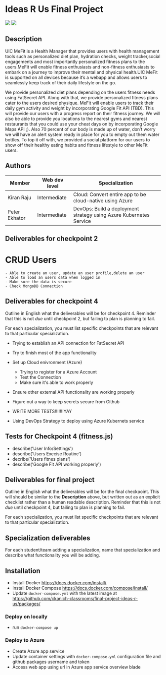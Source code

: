 # Ideas R Us Final Project

![](https://github.com/ckanich-classrooms/final-project-ideas-r-us/workflows/code%20quality/badge.svg)
![](https://github.com/ckanich-classrooms/final-project-ideas-r-us/workflows/Docker%20CI/badge.svg)


## Description

UIC MeFit is a Health Manager that provides users with health management tools such as personalized diet plan, hydration checks, weight tracker,social engagements and most importantly personalized fitness plans to the users.MeFit will enable fitness enthusiasts and non-fitness enthusiasts to embark on a journey to improve their mental and physical health.UIC MeFit is supported on all devices because it’s a webapp and allows users to seamlessly keep track of their daily lifestyle on the go.

We provide personalized diet plans depending on the users fitness needs using FatSecret API. Along with that, we provide personalized fitness plans cater to the users desired physique. MeFit will enable users to track their daily gym activity and weight by incorporating Google Fit API (TBD). This will provide our users with a progress report on their fitness journey. We will also be able to provide you locations to the nearest gyms and nearest restaurants that you could use your cheat days on by incorporating Google Maps API ;). Also 70 percent of our body is made up of water, don’t worry we will have an alert system ready in place for you to empty out them water bottles. To top it off with, we provided a social platform for our users to show off their healthy eating habits and fitness lifestyle to other MeFit users.


## Authors

| Member | Web dev level | Specialization |
| --- | --- | --- |
| Kiran Raju | Intermediate | Cloud: Convert entire app to be cloud-native using Azure|
| Peter Ekhator| Intermediate | DevOps: Build a deployment strategy using Azure Kubernetes Service|

## Deliverables for checkpoint 2
# CRUD Users
    - Able to create an user, update an user profile,delete an user 
    - Able to load an users data when logged in
    - Make sure the data is secure
    - Check MongoDB Connection

## Deliverables for checkpoint 4

Outline in English what the deliverables will be for checkpoint 4. Reminder that this is not *due*
until checkpoint 2, but failing to plan is planning to fail.

For each specialization, you must list specific checkpoints that are relevant to that particular specialization.
- Trying to establish an API connection for FatSecret API
- Try to finish most of the app functionality 
- Set up Cloud enivronment (Azure)
    - Trying to register for a Azure Account
    - Test the Connection
    - Make sure it's able to work properly

- Ensure other external API functionality are working properly
- Figure out a way to keep secrets secure from Github
- WRITE MORE TESTS!!!!!!!YAY
- Using DevOps Strategy to deploy using Azure Kubernets service

## Tests for Checkpoint 4 (fitness.js)
- describe('User Info/Settings')
- describe('Users Execise Routine')
- decribe('Users fitnes plans')
- describe('Google Fit API working properly')
## Deliverables for final project

Outline in English what the deliverables will be for the final checkpoint. This will should be
similar to the **Description** above, but written out as an explicit checklist rather than a human
readable description. Reminder that this is not *due* until checkpoint 4, but failing to plan is
planning to fail.

For each specialization, you must list specific checkpoints that are relevant to that particular specialization.

## Specialization deliverables

For each student/team adding a specialization, name that specialization and describe what
functionality you will be adding.

## Installation

- Install Docker <https://docs.docker.com/install/>.
- Install Docker Compose <https://docs.docker.com/compose/install/>
- Update `docker-compose.yml` with the latest image at <https://github.com/ckanich-classrooms/final-project-ideas-r-us/packages/>

### Deploy on locally 
- run `docker-compose up`

### Deploy to Azure
- Create Azure app service
- Update container settings with `docker-compose.yml` configuration file and github packages username and token
- Access web app using url in Azure app service overview blade
